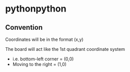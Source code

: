 # pythonpython

## Convention

Coordinates will be in the format (x,y)

The board will act like the 1st quadrant coordinate system
* i.e. bottom-left corner = (0,0)
* Moving to the right = (1,0)
